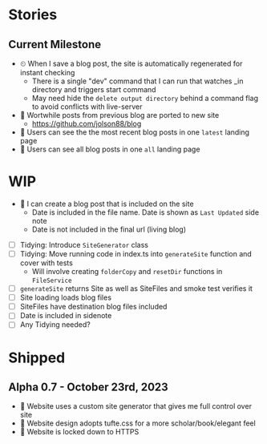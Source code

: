 # Stories

## Current Milestone

- ⏲ When I save a blog post, the site is automatically regenerated for instant checking
    - There is a single "dev" command that I can run that watches _in directory and triggers start command
    - May need hide the `delete output directory` behind a command flag to avoid conflicts with live-server
- 📄 Wortwhile posts from previous blog are ported to new site
    - https://github.com/jolson88/blog
- 📖 Users can see the the most recent blog posts in one `latest` landing page
- 📖 Users can see all blog posts in one `all` landing page

# WIP

- 📃 I can create a blog post that is included on the site
    - Date is included in the file name. Date is shown as `Last Updated` side note
    - Date is not included in the final url (living blog)

- [ ] Tidying: Introduce `SiteGenerator` class
- [ ] Tidying: Move running code in index.ts into `generateSite` function and cover with tests
    - Will involve creating `folderCopy` and `resetDir` functions in `FileService`
- [ ] `generateSite` returns Site as well as SiteFiles and smoke test verifies it
- [ ] Site loading loads blog files
- [ ] SiteFiles have destination blog files included
- [ ] Date is included in sidenote
- [ ] Any Tidying needed?

# Shipped

## Alpha 0.7 - October 23rd, 2023

- 🎯 Website uses a custom site generator that gives me full control over site
- 🎯 Website design adopts tufte.css for a more scholar/book/elegant feel
- 🎯 Website is locked down to HTTPS
